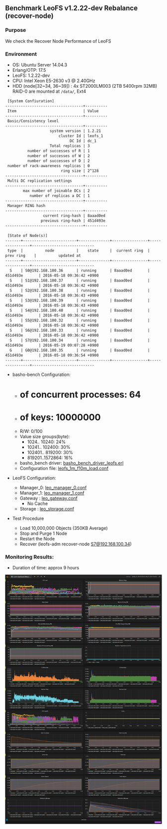 ## Benchmark LeoFS v1.2.22-dev Rebalance (recover-node)

### Purpose
We check the Recover Node Performance of LeoFS

### Environment

* OS: Ubuntu Server 14.04.3
* Erlang/OTP: 17.5
* LeoFS: 1.2.22-dev
* CPU: Intel Xeon E5-2630 v3 @ 2.40GHz
* HDD (node[32~34, 36~39]) : 4x ST2000LM003 (2TB 5400rpm 32MB) RAID-0 are mounted at `/data/`, Ext4

```
 [System Confiuration]
-----------------------------------+----------
 Item                              | Value    
-----------------------------------+----------
 Basic/Consistency level
-----------------------------------+----------
                    system version | 1.2.21
                        cluster Id | leofs_1
                             DC Id | dc_1
                    Total replicas | 3
          number of successes of R | 1
          number of successes of W | 2
          number of successes of D | 2
 number of rack-awareness replicas | 0
                         ring size | 2^128
-----------------------------------+----------
 Multi DC replication settings
-----------------------------------+----------
        max number of joinable DCs | 2
           number of replicas a DC | 1
-----------------------------------+----------
 Manager RING hash
-----------------------------------+----------
                 current ring-hash | 8aaad0ed
                previous ring-hash | 451d493e
-----------------------------------+----------

 [State of Node(s)]
-------+------------------------+--------------+----------------+----------------+----------------------------
 type  |          node          |    state     |  current ring  |   prev ring    |          updated at         
-------+------------------------+--------------+----------------+----------------+----------------------------
  S    | S0@192.168.100.36      | running      | 8aaad0ed       | 451d493e       | 2016-05-18 09:36:42 +0900
  S    | S1@192.168.100.37      | running      | 8aaad0ed       | 451d493e       | 2016-05-18 09:36:42 +0900
  S    | S2@192.168.100.38      | running      | 8aaad0ed       | 451d493e       | 2016-05-18 09:36:43 +0900
  S    | S3@192.168.100.39      | running      | 8aaad0ed       | 451d493e       | 2016-05-18 09:36:43 +0900
  S    | S4@192.168.100.40      | running      | 8aaad0ed       | 451d493e       | 2016-05-18 09:36:42 +0900
  S    | S5@192.168.100.32      | running      | 8aaad0ed       | 451d493e       | 2016-05-18 09:36:42 +0900
  S    | S6@192.168.100.33      | running      | 8aaad0ed       | 451d493e       | 2016-05-18 09:36:42 +0900
  S    | S7@192.168.100.34      | running      | 8aaad0ed       | 451d493e       | 2016-05-19 09:07:28 +0900
  G    | G0@192.168.100.35      | running      | 8aaad0ed       | 451d493e       | 2016-05-18 09:36:54 +0900
-------+------------------------+--------------+----------------+----------------+----------------------------

```

* basho-bench Configuration:
    * # of concurrent processes: 64
    * # of keys: 10000000
    * R/W: 0/100
    * Value size groups(byte):
        *    1024..  10240: 24%
        *   10241.. 102400: 30%
        *  102401.. 819200: 30%
        *  819201..1572864: 16%
    * basho_bench driver: [basho_bench_driver_leofs.erl](https://github.com/leo-project/basho_bench/blob/master/src/basho_bench_driver_leofs.erl)
    * Configuration file: [leofs_1m_f10m_load.conf](leofs_1m_f10m_load.conf)

* LeoFS Configuration:
    * Manager_0: [leo_manager_0.conf](conf/leo_manager_0.conf)
    * Manager_1: [leo_manager_1.conf](conf/leo_manager_1.conf)
    * Gateway  : [leo_gateway.conf](conf/leo_gateway_0.conf)
      * No Cache
    * Storage  : [leo_storage.conf](conf/leo_storage_0.conf)

* Test Procedure
    * Load 10,000,000 Objects (350KB Average)
    * Stop and Purge 1 Node
    * Restart the Node
    * Recover (leofs-adm recover-node S7@192.168.100.34)

### Monitoring Results:
- Duration of time: approx 9 hours

![monitoring-results](grafana.png)
